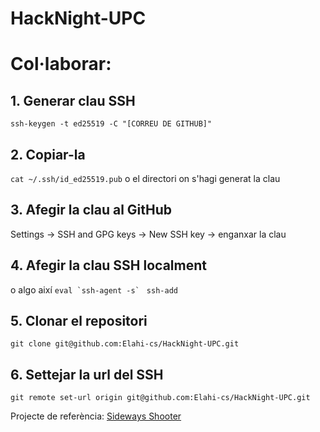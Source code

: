 # HackNight-UPC

# Col·laborar:
## 1. Generar clau SSH
```ssh-keygen -t ed25519 -C "[CORREU DE GITHUB]"```
## 2. Copiar-la
```cat ~/.ssh/id_ed25519.pub```
o el directori on s'hagi generat la clau
## 3. Afegir la clau al GitHub
Settings -> SSH and GPG keys -> New SSH key -> enganxar la clau
## 4. Afegir la clau SSH localment 
o algo així 
```eval `ssh-agent -s` ```
```ssh-add```
## 5. Clonar el repositori
```git clone git@github.com:Elahi-cs/HackNight-UPC.git```
## 6. Settejar la url del SSH
```git remote set-url origin git@github.com:Elahi-cs/HackNight-UPC.git```

Projecte de referència: [Sideways Shooter](https://github.com/Elahi-cs/Sideways-Shooter)
